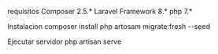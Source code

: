 requisitos
    Composer 2.5.*
    Laravel Framework 8.*
    php 7.*

Instalacion
    composer install
    php artosam migrate:fresh --seed

Ejecutar servidor
    php artisan serve